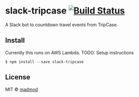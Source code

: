 # slack-tripcase [![Build Status](https://travis-ci.org/madmod/slack-tripcase.svg?branch=master)](https://travis-ci.org/madmod/slack-tripcase)

A Slack bot to countdown travel events from TripCase.


## Install

Currently this runs on AWS Lambda.
TODO: Setup instructions

```
$ npm install --save slack-tripcase
```


## License

MIT © [madmod](http://johnathanwells.com)


